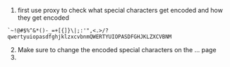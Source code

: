 1. first use proxy to check what special characters get encoded and how they get encoded
```
`~!@#$%^&*()-_=+[{]}\|;:'",<.>/?qwertyuiopasdfghjklzxcvbnmQWERTYUIOPASDFGHJKLZXCVBNM
```
2. Make sure to change the encoded special characters on the ... page
3. 


